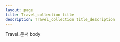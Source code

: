```yaml
---
layout: page
title: Travel_collection title
description: Travel_collection title_description
---
```


Travel_문서 body
